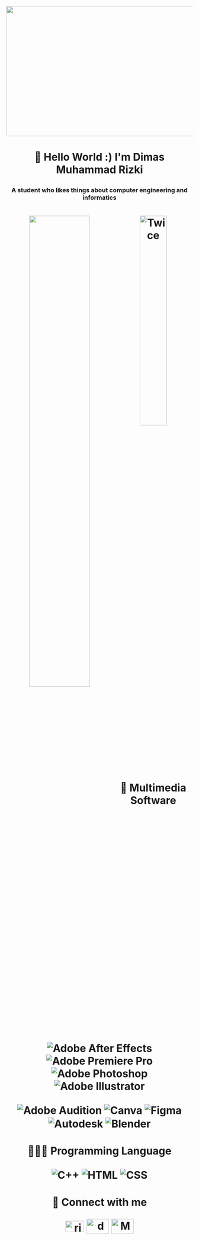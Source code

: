 <img align="center" width="1000" height="350" src="https://camo.githubusercontent.com/d083e90ec206d8cc21183d70f7d3861da53cd5ade858ecd5d02902fc6c6f572a/68747470733a2f2f6d656469612e67697068792e636f6d2f6d656469612f3578614f634c796a58526f34685835556853552f67697068792e676966" />

#
</p>
<h1 align="center">👋 Hello World :) I'm Dimas Muhammad Rizki </p>
</p> <h3 align="center"> A student who likes things about computer engineering and informatics </h3>
<h1
</p>
<p align="center">
<img align="left" width="57%" src="https://github-readme-stats.vercel.app/api?username=Molestum314&show_icons=true&theme=github_dark" /> <img align="center" alt="Twice" width="38%" src="https://camo.githubusercontent.com/5a729b57d9cf4784fe3958a95b1630ae0d002a37c67abdfd582638ac16e8d197/68747470733a2f2f6d656469612e67697068792e636f6d2f6d656469612f375872536c5244666d4630344f67473363772f67697068792e676966">


<h1 align="center">🎨 Multimedia Software
</p>
<p align="center">
<img align="center" alt="Adobe After Effects" src="https://img.shields.io/badge/Adobe%20After%20Effects-9999FF.svg?style=for-the-badge&logo=Adobe%20After%20Effects&logoColor=white" /> <img align="center" alt="Adobe Premiere Pro" src="https://img.shields.io/badge/Adobe%20Premiere%20Pro-9999FF.svg?style=for-the-badge&logo=Adobe%20Premiere%20Pro&logoColor=white" /> <img align="center" alt="Adobe Photoshop" src="https://img.shields.io/badge/adobe%20photoshop-%2331A8FF.svg?style=for-the-badge&logo=adobe%20photoshop&logoColor=white" /> <img align="center" alt="Adobe Illustrator" src="https://img.shields.io/badge/adobe%20illustrator-%23FF9A00.svg?style=for-the-badge&logo=adobe%20illustrator&logoColor=white" /> 

<img align="center" alt="Adobe Audition" src="https://img.shields.io/badge/Adobe%20Audition-9999FF.svg?style=for-the-badge&logo=Adobe%20Audition&logoColor=white" /> <img align="center" alt="Canva" src="https://img.shields.io/badge/Canva-%2300C4CC.svg?style=for-the-badge&logo=Canva&logoColor=white" /> <img align="center" alt="Figma" src="https://img.shields.io/badge/figma-%23F24E1E.svg?style=for-the-badge&logo=figma&logoColor=white" /> <img align="center" alt="Autodesk" src="https://img.shields.io/badge/Autodesk-0696D7.svg?style=for-the-badge&logo=Autodesk&logoColor=white" /> <img align="center" alt="Blender" src="https://img.shields.io/badge/blender-%23F5792A.svg?style=for-the-badge&logo=blender&logoColor=white" />

<h1 align="center">🧑🏻‍💻 Programming Language
</p>
<p align="center">
<img align="center" alt="C++" src="https://img.shields.io/badge/c++-%2300599C.svg?style=for-the-badge&logo=c%2B%2B&logoColor=white" /> <img align="center" alt="HTML" src="https://img.shields.io/badge/html5-%23E34F26.svg?style=for-the-badge&logo=html5&logoColor=white" /> <img align="center" alt="CSS" src="https://img.shields.io/badge/css3-%231572B6.svg?style=for-the-badge&logo=css3&logoColor=white" />

<h1 align="center"> 🔗 Connect with me
</p>
<p align="center">
<a href="https://www.linkedin.com/in/dimas-muhammad-rizki-58954824b" target="blank"><img align="center" src="https://raw.githubusercontent.com/rahuldkjain/github-profile-readme-generator/master/src/images/icons/Social/linked-in-alt.svg" alt="rishav-chanda-b89a791b3" height="30" width="50" /></a>
<a href="https://www.instagram.com/dmzx_3134" target="blank"><img align="center" src="https://raw.githubusercontent.com/rahuldkjain/github-profile-readme-generator/master/src/images/icons/Social/instagram.svg" alt="dmzx_3134" height="40" width="60" /></a>
<a href="https://www.youtube.com/c/[rishav chanda](https://www.youtube.com/channel/UC8YupMxaCo_kZkpIRx6CfQw)" target="blank"><img align="center" src="https://raw.githubusercontent.com/rahuldkjain/github-profile-readme-generator/master/src/images/icons/Social/youtube.svg" alt="Molestum314" height="40" width="60" />

# 
</p>
 

